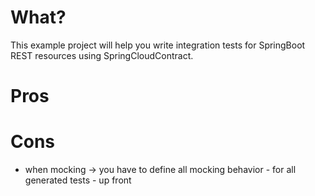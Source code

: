 # What?

This example project will help you write integration tests for SpringBoot REST resources using SpringCloudContract.





# Pros



# Cons

* when mocking -> you have to define all mocking behavior - for all generated tests - up front
